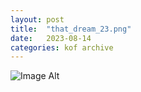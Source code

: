 ```yaml
---
layout:	post
title:	"that_dream_23.png"
date:	2023-08-14
categories:	kof archive
---
```


![Image Alt](https://k0f.github.io/assets/that_dream_23.png)